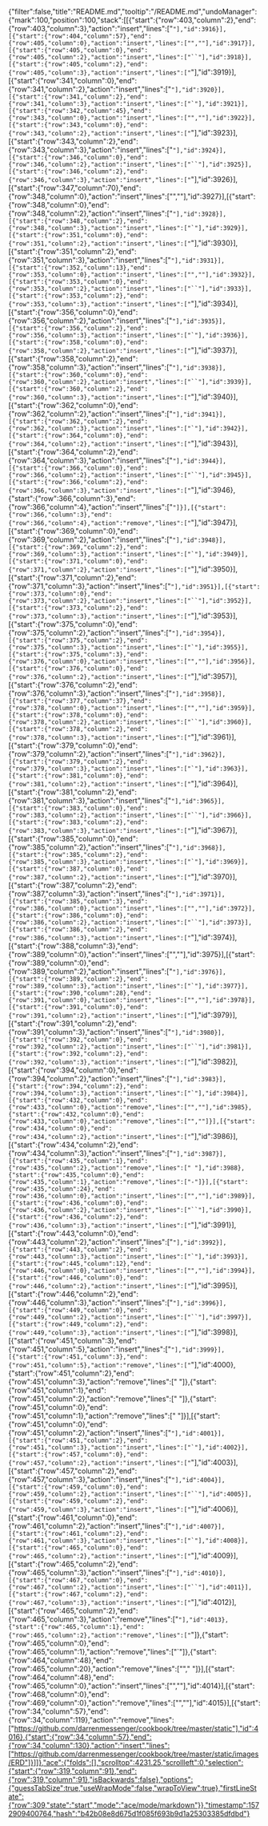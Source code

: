 {"filter":false,"title":"README.md","tooltip":"/README.md","undoManager":{"mark":100,"position":100,"stack":[[{"start":{"row":403,"column":2},"end":{"row":403,"column":3},"action":"insert","lines":["`"],"id":3916}],[{"start":{"row":404,"column":57},"end":{"row":405,"column":0},"action":"insert","lines":["",""],"id":3917}],[{"start":{"row":405,"column":0},"end":{"row":405,"column":2},"action":"insert","lines":["``"],"id":3918}],[{"start":{"row":405,"column":2},"end":{"row":405,"column":3},"action":"insert","lines":["`"],"id":3919}],[{"start":{"row":341,"column":0},"end":{"row":341,"column":2},"action":"insert","lines":["``"],"id":3920}],[{"start":{"row":341,"column":2},"end":{"row":341,"column":3},"action":"insert","lines":["`"],"id":3921}],[{"start":{"row":342,"column":45},"end":{"row":343,"column":0},"action":"insert","lines":["",""],"id":3922}],[{"start":{"row":343,"column":0},"end":{"row":343,"column":2},"action":"insert","lines":["``"],"id":3923}],[{"start":{"row":343,"column":2},"end":{"row":343,"column":3},"action":"insert","lines":["`"],"id":3924}],[{"start":{"row":346,"column":0},"end":{"row":346,"column":2},"action":"insert","lines":["``"],"id":3925}],[{"start":{"row":346,"column":2},"end":{"row":346,"column":3},"action":"insert","lines":["`"],"id":3926}],[{"start":{"row":347,"column":70},"end":{"row":348,"column":0},"action":"insert","lines":["",""],"id":3927}],[{"start":{"row":348,"column":0},"end":{"row":348,"column":2},"action":"insert","lines":["``"],"id":3928}],[{"start":{"row":348,"column":2},"end":{"row":348,"column":3},"action":"insert","lines":["`"],"id":3929}],[{"start":{"row":351,"column":0},"end":{"row":351,"column":2},"action":"insert","lines":["``"],"id":3930}],[{"start":{"row":351,"column":2},"end":{"row":351,"column":3},"action":"insert","lines":["`"],"id":3931}],[{"start":{"row":352,"column":13},"end":{"row":353,"column":0},"action":"insert","lines":["",""],"id":3932}],[{"start":{"row":353,"column":0},"end":{"row":353,"column":2},"action":"insert","lines":["``"],"id":3933}],[{"start":{"row":353,"column":2},"end":{"row":353,"column":3},"action":"insert","lines":["`"],"id":3934}],[{"start":{"row":356,"column":0},"end":{"row":356,"column":2},"action":"insert","lines":["``"],"id":3935}],[{"start":{"row":356,"column":2},"end":{"row":356,"column":3},"action":"insert","lines":["`"],"id":3936}],[{"start":{"row":358,"column":0},"end":{"row":358,"column":2},"action":"insert","lines":["``"],"id":3937}],[{"start":{"row":358,"column":2},"end":{"row":358,"column":3},"action":"insert","lines":["`"],"id":3938}],[{"start":{"row":360,"column":0},"end":{"row":360,"column":2},"action":"insert","lines":["``"],"id":3939}],[{"start":{"row":360,"column":2},"end":{"row":360,"column":3},"action":"insert","lines":["`"],"id":3940}],[{"start":{"row":362,"column":0},"end":{"row":362,"column":2},"action":"insert","lines":["``"],"id":3941}],[{"start":{"row":362,"column":2},"end":{"row":362,"column":3},"action":"insert","lines":["`"],"id":3942}],[{"start":{"row":364,"column":0},"end":{"row":364,"column":2},"action":"insert","lines":["``"],"id":3943}],[{"start":{"row":364,"column":2},"end":{"row":364,"column":3},"action":"insert","lines":["`"],"id":3944}],[{"start":{"row":366,"column":0},"end":{"row":366,"column":2},"action":"insert","lines":["``"],"id":3945}],[{"start":{"row":366,"column":2},"end":{"row":366,"column":3},"action":"insert","lines":["`"],"id":3946},{"start":{"row":366,"column":3},"end":{"row":366,"column":4},"action":"insert","lines":["`"]}],[{"start":{"row":366,"column":3},"end":{"row":366,"column":4},"action":"remove","lines":["`"],"id":3947}],[{"start":{"row":369,"column":0},"end":{"row":369,"column":2},"action":"insert","lines":["``"],"id":3948}],[{"start":{"row":369,"column":2},"end":{"row":369,"column":3},"action":"insert","lines":["`"],"id":3949}],[{"start":{"row":371,"column":0},"end":{"row":371,"column":2},"action":"insert","lines":["``"],"id":3950}],[{"start":{"row":371,"column":2},"end":{"row":371,"column":3},"action":"insert","lines":["`"],"id":3951}],[{"start":{"row":373,"column":0},"end":{"row":373,"column":2},"action":"insert","lines":["``"],"id":3952}],[{"start":{"row":373,"column":2},"end":{"row":373,"column":3},"action":"insert","lines":["`"],"id":3953}],[{"start":{"row":375,"column":0},"end":{"row":375,"column":2},"action":"insert","lines":["``"],"id":3954}],[{"start":{"row":375,"column":2},"end":{"row":375,"column":3},"action":"insert","lines":["`"],"id":3955}],[{"start":{"row":375,"column":3},"end":{"row":376,"column":0},"action":"insert","lines":["",""],"id":3956}],[{"start":{"row":376,"column":0},"end":{"row":376,"column":2},"action":"insert","lines":["``"],"id":3957}],[{"start":{"row":376,"column":2},"end":{"row":376,"column":3},"action":"insert","lines":["`"],"id":3958}],[{"start":{"row":377,"column":37},"end":{"row":378,"column":0},"action":"insert","lines":["",""],"id":3959}],[{"start":{"row":378,"column":0},"end":{"row":378,"column":2},"action":"insert","lines":["``"],"id":3960}],[{"start":{"row":378,"column":2},"end":{"row":378,"column":3},"action":"insert","lines":["`"],"id":3961}],[{"start":{"row":379,"column":0},"end":{"row":379,"column":2},"action":"insert","lines":["``"],"id":3962}],[{"start":{"row":379,"column":2},"end":{"row":379,"column":3},"action":"insert","lines":["`"],"id":3963}],[{"start":{"row":381,"column":0},"end":{"row":381,"column":2},"action":"insert","lines":["``"],"id":3964}],[{"start":{"row":381,"column":2},"end":{"row":381,"column":3},"action":"insert","lines":["`"],"id":3965}],[{"start":{"row":383,"column":0},"end":{"row":383,"column":2},"action":"insert","lines":["``"],"id":3966}],[{"start":{"row":383,"column":2},"end":{"row":383,"column":3},"action":"insert","lines":["`"],"id":3967}],[{"start":{"row":385,"column":0},"end":{"row":385,"column":2},"action":"insert","lines":["``"],"id":3968}],[{"start":{"row":385,"column":2},"end":{"row":385,"column":3},"action":"insert","lines":["`"],"id":3969}],[{"start":{"row":387,"column":0},"end":{"row":387,"column":2},"action":"insert","lines":["``"],"id":3970}],[{"start":{"row":387,"column":2},"end":{"row":387,"column":3},"action":"insert","lines":["`"],"id":3971}],[{"start":{"row":385,"column":3},"end":{"row":386,"column":0},"action":"insert","lines":["",""],"id":3972}],[{"start":{"row":386,"column":0},"end":{"row":386,"column":2},"action":"insert","lines":["``"],"id":3973}],[{"start":{"row":386,"column":2},"end":{"row":386,"column":3},"action":"insert","lines":["`"],"id":3974}],[{"start":{"row":388,"column":3},"end":{"row":389,"column":0},"action":"insert","lines":["",""],"id":3975}],[{"start":{"row":389,"column":0},"end":{"row":389,"column":2},"action":"insert","lines":["``"],"id":3976}],[{"start":{"row":389,"column":2},"end":{"row":389,"column":3},"action":"insert","lines":["`"],"id":3977}],[{"start":{"row":390,"column":28},"end":{"row":391,"column":0},"action":"insert","lines":["",""],"id":3978}],[{"start":{"row":391,"column":0},"end":{"row":391,"column":2},"action":"insert","lines":["``"],"id":3979}],[{"start":{"row":391,"column":2},"end":{"row":391,"column":3},"action":"insert","lines":["`"],"id":3980}],[{"start":{"row":392,"column":0},"end":{"row":392,"column":2},"action":"insert","lines":["``"],"id":3981}],[{"start":{"row":392,"column":2},"end":{"row":392,"column":3},"action":"insert","lines":["`"],"id":3982}],[{"start":{"row":394,"column":0},"end":{"row":394,"column":2},"action":"insert","lines":["``"],"id":3983}],[{"start":{"row":394,"column":2},"end":{"row":394,"column":3},"action":"insert","lines":["`"],"id":3984}],[{"start":{"row":432,"column":0},"end":{"row":433,"column":0},"action":"remove","lines":["",""],"id":3985},{"start":{"row":432,"column":0},"end":{"row":433,"column":0},"action":"remove","lines":["",""]}],[{"start":{"row":434,"column":0},"end":{"row":434,"column":2},"action":"insert","lines":["``"],"id":3986}],[{"start":{"row":434,"column":2},"end":{"row":434,"column":3},"action":"insert","lines":["`"],"id":3987}],[{"start":{"row":435,"column":1},"end":{"row":435,"column":2},"action":"remove","lines":[" "],"id":3988},{"start":{"row":435,"column":0},"end":{"row":435,"column":1},"action":"remove","lines":["-"]}],[{"start":{"row":435,"column":24},"end":{"row":436,"column":0},"action":"insert","lines":["",""],"id":3989}],[{"start":{"row":436,"column":0},"end":{"row":436,"column":2},"action":"insert","lines":["``"],"id":3990}],[{"start":{"row":436,"column":2},"end":{"row":436,"column":3},"action":"insert","lines":["`"],"id":3991}],[{"start":{"row":443,"column":0},"end":{"row":443,"column":2},"action":"insert","lines":["``"],"id":3992}],[{"start":{"row":443,"column":2},"end":{"row":443,"column":3},"action":"insert","lines":["`"],"id":3993}],[{"start":{"row":445,"column":12},"end":{"row":446,"column":0},"action":"insert","lines":["",""],"id":3994}],[{"start":{"row":446,"column":0},"end":{"row":446,"column":2},"action":"insert","lines":["``"],"id":3995}],[{"start":{"row":446,"column":2},"end":{"row":446,"column":3},"action":"insert","lines":["`"],"id":3996}],[{"start":{"row":449,"column":0},"end":{"row":449,"column":2},"action":"insert","lines":["``"],"id":3997}],[{"start":{"row":449,"column":2},"end":{"row":449,"column":3},"action":"insert","lines":["`"],"id":3998}],[{"start":{"row":451,"column":3},"end":{"row":451,"column":5},"action":"insert","lines":["``"],"id":3999}],[{"start":{"row":451,"column":3},"end":{"row":451,"column":5},"action":"remove","lines":["``"],"id":4000},{"start":{"row":451,"column":2},"end":{"row":451,"column":3},"action":"remove","lines":[" "]},{"start":{"row":451,"column":1},"end":{"row":451,"column":2},"action":"remove","lines":[" "]},{"start":{"row":451,"column":0},"end":{"row":451,"column":1},"action":"remove","lines":[" "]}],[{"start":{"row":451,"column":0},"end":{"row":451,"column":2},"action":"insert","lines":["``"],"id":4001}],[{"start":{"row":451,"column":2},"end":{"row":451,"column":3},"action":"insert","lines":["`"],"id":4002}],[{"start":{"row":457,"column":0},"end":{"row":457,"column":2},"action":"insert","lines":["``"],"id":4003}],[{"start":{"row":457,"column":2},"end":{"row":457,"column":3},"action":"insert","lines":["`"],"id":4004}],[{"start":{"row":459,"column":0},"end":{"row":459,"column":2},"action":"insert","lines":["``"],"id":4005}],[{"start":{"row":459,"column":2},"end":{"row":459,"column":3},"action":"insert","lines":["`"],"id":4006}],[{"start":{"row":461,"column":0},"end":{"row":461,"column":2},"action":"insert","lines":["``"],"id":4007}],[{"start":{"row":461,"column":2},"end":{"row":461,"column":3},"action":"insert","lines":["`"],"id":4008}],[{"start":{"row":465,"column":0},"end":{"row":465,"column":2},"action":"insert","lines":["``"],"id":4009}],[{"start":{"row":465,"column":2},"end":{"row":465,"column":3},"action":"insert","lines":["`"],"id":4010}],[{"start":{"row":467,"column":0},"end":{"row":467,"column":2},"action":"insert","lines":["``"],"id":4011}],[{"start":{"row":467,"column":2},"end":{"row":467,"column":3},"action":"insert","lines":["`"],"id":4012}],[{"start":{"row":465,"column":2},"end":{"row":465,"column":3},"action":"remove","lines":["`"],"id":4013},{"start":{"row":465,"column":1},"end":{"row":465,"column":2},"action":"remove","lines":["`"]},{"start":{"row":465,"column":0},"end":{"row":465,"column":1},"action":"remove","lines":["`"]},{"start":{"row":464,"column":48},"end":{"row":465,"column":20},"action":"remove","lines":["","                    "]}],[{"start":{"row":464,"column":48},"end":{"row":465,"column":0},"action":"insert","lines":["",""],"id":4014}],[{"start":{"row":468,"column":0},"end":{"row":469,"column":0},"action":"remove","lines":["",""],"id":4015}],[{"start":{"row":34,"column":57},"end":{"row":34,"column":119},"action":"remove","lines":["https://github.com/darrenmessenger/cookbook/tree/master/static"],"id":4016},{"start":{"row":34,"column":57},"end":{"row":34,"column":130},"action":"insert","lines":["https://github.com/darrenmessenger/cookbook/tree/master/static/images/ERD"]}]]},"ace":{"folds":[],"scrolltop":4231.25,"scrollleft":0,"selection":{"start":{"row":319,"column":91},"end":{"row":319,"column":91},"isBackwards":false},"options":{"guessTabSize":true,"useWrapMode":false,"wrapToView":true},"firstLineState":{"row":309,"state":"start","mode":"ace/mode/markdown"}},"timestamp":1572909400764,"hash":"b42b08e8d675d1f085f693b9d1a25303385dfdbd"}